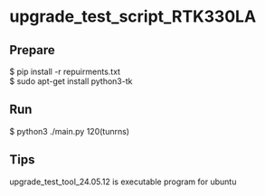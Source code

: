 # upgrade_test_script_RTK330LA

## Prepare
$ pip install -r repuirments.txt  
$ sudo apt-get install python3-tk

## Run
$ python3 ./main.py 120(tunrns)

## Tips
upgrade_test_tool_24.05.12 is executable program for ubuntu
